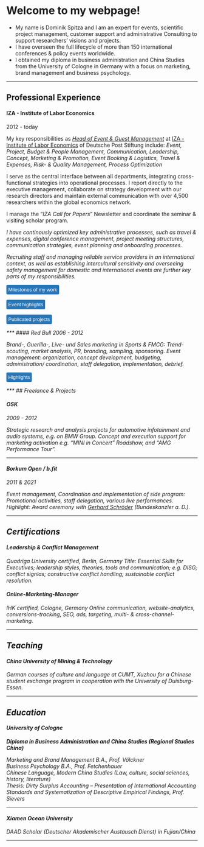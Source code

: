 # Welcome to my webpage!

- My name is Dominik Spitza and I am an expert for events, scientific project management, customer support and administrative Consulting to support researchers’ visions and projects.
- I have overseen the full lifecycle of more than 150 international conferences & policy events worldwide. 
- I obtained my diploma in business administration and China Studies from the University of Cologne in Germany with a focus on marketing, brand management and business psychology.

***

## Professional Experience 


####  IZA - Institute of Labor Economics
2012 - today

My key responsibilities as <i>[Head of Event & Guest Management](https://www.iza.org/person/8053/dominik-spitza)</i> at [IZA - Institute of Labor Economics](https://www.iza.org/) of Deutsche Post Stiftung include: <i>Event, Project, Budget & People Management, Communication, Leadership, Concept, Marketing & Promotion, Event Booking & Logistics, Travel & Expenses, Risk- & Quality Management, Process Optimization</i>

I serve as the central interface between all departments, integrating cross-functional strategies into operational processes. I report directly to the executive management, collaborate on strategy development with our research directors and maintain external communication with over 4,500 researchers within the global economics network.

I manage the “<i>IZA Call for Papers</i>” Newsletter and coordinate the seminar & visiting scholar program.

*I have continously optimized key administrative processes, such as travel & expenses, digital conference management, project meeting structures, communication strategies, event planning and onboarding processes.*

*Recruiting staff and managing reliable service providers in an international context, as well as establishing intercultural sensitivity and overseeing safety management for domestic and international events are further key parts of my responsibilities.*


<button class="show-button" onclick="toggleAbstract('abstract_click_search_scope')">Milestones of my work</button>
<div id="abstract_click_search_scope" class="abstract">
<ul><li>2023: I have spearheaded the conceptualization, development and implementation of a web-based guest management system as part of the "digitalization of recurring processes".</li>
<li>2022: I held the overall project management role for a change management process, redesigning over 800 event landing pages, enhancing external communication, user experience and design consistency. </li>
<li>2021: My team was responsible for nationwide communication with 150 federal employment agencies as part of a research project commissioned by the Federal Ministry (BMAS).</li>
<li>2020: My team introduced online and hybrid events in record time, using state-of-the-art technology.</li></ul></div>

<button class="show-button" onclick="toggleAbstract('abstract_click_monopsony')">Event highlights</button>
<div id="abstract_click_monopsony" class="abstract">
<ul><li><a href="https://newsroom.iza.org/en/archive/news/iza-25th-anniversary-event-in-berlin/">IZA 25th anniversary event in Berlin</a>: Successful international research conference and policy panel on the German labor market with <a href="https://www.bundesregierung.de/breg-en/federal-cabinet/1988638-1988638">Hubertus Heil</a> (German Federal Minister of Labor and Social Affairs), <a href="https://www.sachverstaendigenrat-wirtschaft.de/en/about-us/council-members/prof-dr-monika-schnitzer.html">Monika Schnitzer</a> (Chair of the German Council of Economic Experts), <a href="https://www.iza.org/people/fellows/1348/uta-schonberg">Uta Schönberg</a> (University College London) and <a href="https://www.hks.harvard.edu/faculty/jason-furman">Jason Furman</a> (Harvard Kennedy School), moderated by <a href="https://mediadirectory.economist.com/people/christian-odendahl/">Christian Odendahl</a> (The Economist).<i/>
    <li>World Bank and UK Aid (DFID/FCDO) Development Conferences | in Bonn, Lima, New Delhi, W. DC, Addis Ababa, Lusaka, Dhaka, Nairobi, London</li> 
<li>24th EALE Conference 2012 | <i>WCCB (former House of Representatives, Bonn)</i></li> 
<li>AEA ASSA Meetings: receptions, press booth| <i>in Boston, San Diego, Philadelphia</i></li> 
<li>Topic Workshops | <i>Environment, Climate, Education, Migration, Gender, Data</i></li> 
<li>Policy Workshops | <i>OECD, European Commission, BMAS & BMFSFJ</i></li> 
<li><a href="https://conference.iza.org/conference_files/SummerSchool_2023/program">IZA Summer Schools</a> | <i>Berlin, Bonn, DHL Management Center in Buch am Ammersee</i></li> 
<li>Tower Talks at Deutsche Post | <i>with <a href="https://www.bundeskanzler.de/bk-en/friedrich-merz">Friedrich Merz</a>, Anke Hassel, Wolfgang Clement, Angela Titzrath, Aiman Mazyek, Reiner Hoffmann, Annegret Schnell</i></li></ul></div>

<button class="show-button" onclick="toggleAbstract('abstract_click_occ_mob')">Publicated projects</button>
<div id="abstract_click_occ_mob" class="abstract">
BMAS Researchreports 2021-2024 (German) 
<ul><li><a href="https://www.bmas.de/DE/Service/Publikationen/Forschungsberichte/fb-587-arbeitsmarktpolitische-integrationsma%C3%9Fnahmen-gefluechtete.html">Begleitevaluation der arbeitsmarktpolitischen Integrationsmaßnahmen für Geflüchtete</a></li>
<li><a href="https://www.bmas.de/DE/Service/Publikationen/Forschungsberichte/fb-570-6-arbeitssituation-belastungsempfinden-corona-pandemie-juni-2021.html?cms_documentType_=pbbook&cms_showNoDocType=true&cms_templateQueryString=arbeitssituation-belastungsempfinden-corona-pandemie.html">Arbeitssituation und Belastungsempfinden im Kontext der Corona-Pandemie</a></li>
<li><a href="https://www.bmas.de/DE/Service/Publikationen/Forschungsberichte/fb-635-evaluation-berufsbezogene-deutschsprachfoerderung-45a-aufenthg.html">Evaluation der berufsbezogenen Deutschsprachförderung</a></li>
</ul>
</div>
***
#### Red Bull
2006 - 2012

*Brand-, Guerilla-, Live- und Sales marketing in Sports & FMCG: Trend-scouting, market analysis, PR, branding, sampling, sponsoring. Event management: organization, concept development, budgeting, administration/ coordination, staff delegation, implementation, debrief.*

<button class="show-button" onclick="toggleAbstract('abstract_click_rb')">Highlights</button>
<div id="abstract_click_rb" class="abstract">
<ul><li>“Rock am Ring” (2008 – 2011)</li>
    <li>“Gravity Challenge” (2007)</li>
    <li>“Flugtag” (2006).</li>
    <li>"Can you make it?" (2008)</li></ul>
</div>
***
## Freelance & Projects

#### OSK 
2009 - 2012

*Strategic research and analysis projects for automotive infotainment and audio systems, e.g. on BMW Group. Concept and execution support for marketing activation e.g. “MINI in Concert” Roadshow, and “AMG Performance Tour”.*

***

#### Borkum Open / b.fit 
2011 & 2021

*Event management, Coordination and implementation of side program: Promotional activities, staff delegation, various live performances. 
Highlight: Award ceremony with <a href="https://www.bundeskanzler.de/bk-en/chancellery/federal-chancellors-since-1949/gerhard-schroeder">Gerhard Schröder</a> (Bundeskanzler a. D.).*

***

## Certifications

#### Leadership & Conflict Management

Quadriga University certified, Berlin, Germany
Title: Essential Skills for Executives; leadership styles, theories, tools and communication; e.g. DISG; conflict signlas; constructive conflict handling; sustainable conflict resolution.


#### Online-Marketing-Manager

IHK certified, Cologne, Germany
Online communication, website-analytics, conversions-tracking, SEO, ads, targeting, multi- & cross-channel-marketing.

***

## Teaching

#### China University of Mining & Technology 
*German courses of culture and language at CUMT, Xuzhou for a Chinese student exchange program in cooperation with the University of Duisburg-Essen.*

***

## Education

#### University of Cologne
<b>Diploma in Business Administration and China Studies (Regional Studies China)</b>

Marketing and Brand Management B.A., Prof. Völckner<br>
Business Psychology B.A., Prof. Fetchenhauer<br>
Chinese Language, Modern China Studies (Law, culture, social sciences, history, literature)<br>
Thesis: Dirty Surplus Accounting – Presentation of International Accounting Standards and Systematization of Descriptive Empirical Findings, Prof. Sievers
 
***

#### Xiamen Ocean University
DAAD Scholar (Deutscher Akademischer Austausch Dienst) in Fujian/China 


***
<script>
    // JavaScript function to toggle visibility
    function toggleAbstract(id) {
        const abstract = document.getElementById(id);
        if (abstract.style.display === "none" || abstract.style.display === "") {
            abstract.style.display = "block";
             gtag('event', id);
        } else {
            abstract.style.display = "none";
        }
    }
</script>

<style>
    /* CSS for styling */
    .abstract {
        display: none; /* Abstracts are hidden by default */
        margin: 10px 0;
        padding: 10px;
        background-color: #f9f9f9;
        border: 1px solid #ddd;
    }
    .show-button {
        cursor: pointer;
        background-color: #2776b8;
        color: white;
  padding: 5px;
  border: none;
  border-radius: 3px;
  font-size: 13px;
      }
      
   .show-button:hover {
        background-color: #0056b3;
    }
</style>
